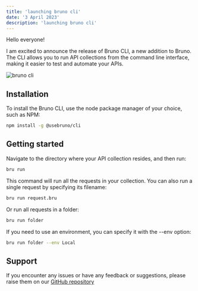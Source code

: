 ```yaml
---
title: 'launching bruno cli'
date: '3 April 2023'
description: 'launching bruno cli'
---
```

Hello everyone!

I am excited to announce the release of Bruno CLI, a new addition to Bruno. The CLI allows you to run API collections from the command line interface, making it easier to test and automate your APIs.

![bruno cli](/images/bruno-cli.png)


## Installation
To install the Bruno CLI, use the node package manager of your choice, such as NPM:
```bash
npm install -g @usebruno/cli
```

## Getting started
Navigate to the directory where your API collection resides, and then run:
```bash
bru run
```
This command will run all the requests in your collection. You can also run a single request by specifying its filename:

```bash
bru run request.bru
```

Or run all requests in a folder:
```bash
bru run folder
```

If you need to use an environment, you can specify it with the --env option:
```bash
bru run folder --env Local
```

## Support
If you encounter any issues or have any feedback or suggestions, please raise them on our [GitHub repository](https://github.com/usebruno/bruno)